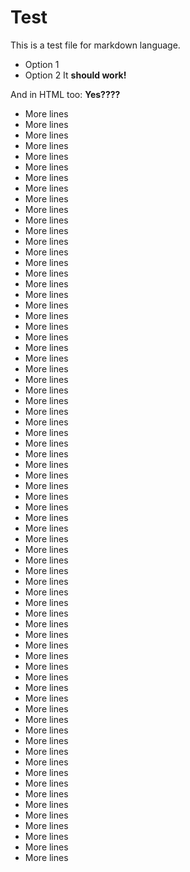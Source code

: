 # Test

This is a test file for markdown language.
* Option 1
* Option 2
It **should work!**  
<p> And in HTML too: <b>Yes????</b></p>

* More lines
* More lines
* More lines
* More lines
* More lines
* More lines
* More lines
* More lines
* More lines
* More lines
* More lines
* More lines
* More lines
* More lines
* More lines
* More lines
* More lines
* More lines
* More lines
* More lines
* More lines
* More lines
* More lines
* More lines
* More lines
* More lines
* More lines
* More lines
* More lines
* More lines
* More lines
* More lines
* More lines
* More lines
* More lines
* More lines
* More lines
* More lines
* More lines
* More lines
* More lines
* More lines
* More lines
* More lines
* More lines
* More lines
* More lines
* More lines
* More lines
* More lines
* More lines
* More lines
* More lines
* More lines
* More lines
* More lines
* More lines
* More lines
* More lines
* More lines
* More lines
* More lines
* More lines
* More lines
* More lines
* More lines
* More lines
* More lines
* More lines
* More lines
* More lines
